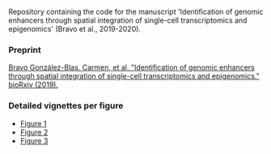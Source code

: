 Repository containing the code for the manuscript  'Identification of genomic enhancers through spatial integration of single-cell transcriptomics and epigenomics' (Bravo et al., 2019-2020).

### Preprint 

[Bravo González-Blas, Carmen, et al. "Identification of genomic enhancers through spatial integration of single-cell transcriptomics and epigenomics." bioRxiv (2019).](https://www.biorxiv.org/content/10.1101/2019.12.19.882381v1)

### Detailed vignettes per figure

- [Figure 1](https://rawcdn.githack.com/aertslab/Bravo_et_al_EyeAntennalDisc/eb2f9dcfad3433f544a5297db5504dc4501ff972/Figure_1/Figure_1.html)
- [Figure 2](https://raw.githack.com/aertslab/Bravo_et_al_EyeAntennalDisc/eb2f9dcfad3433f544a5297db5504dc4501ff972/Figure_2/Figure_2.html)
- [Figure 3](https://raw.githack.com/aertslab/Bravo_et_al_EyeAntennalDisc/5b44631f8cdca56fa51dfbda6f8978409d9cfbc6/Figure_3/Figure_3.html)



